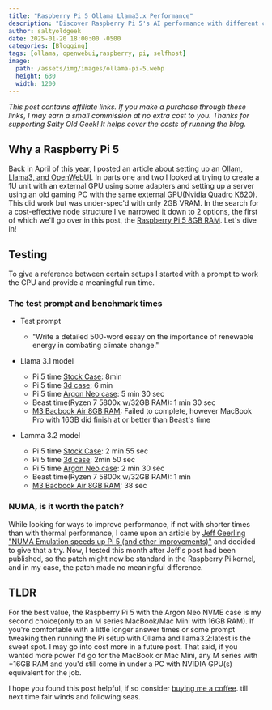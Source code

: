 ```yaml
---
title: "Raspberry Pi 5 Ollama Llama3.x Performance"
description: "Discover Raspberry Pi 5's AI performance with different cases like Argon Neo. Compare benchmarks with MacBook Air M3 and Ryzen 7 for cost-effective setups!"
author: saltyoldgeek
date: 2025-01-20 18:00:00 -0500
categories: [Blogging]
tags: [ollama, openwebui,raspberry, pi, selfhost]
image:
  path: /assets/img/images/ollama-pi-5.webp
  height: 630
  width: 1200
---
```


*This post contains affiliate links. If you make a purchase through these links, I may earn a small commission at no extra cost to you. Thanks for supporting Salty Old Geek! It helps cover the costs of running the blog.*

## Why a Raspberry Pi 5

Back in April of this year, I posted an article about setting up an [Ollam, Llama3, and OpenWebUI](https://www.saltyoldgeek.com/posts/ollama-llama3-openwebui/). In parts one and two I looked at trying to create a 1U unit with an external GPU using some adapters and setting up a server using an old gaming PC with the same external GPU([Nvidia Quadro K620](https://amzn.to/4a7NBTd)). This did work but was under-spec'd with only 2GB VRAM. In the search for a cost-effective node structure I've narrowed it down to 2 options, the first of which we'll go over in this post, the [Raspberry Pi 5 8GB RAM](https://amzn.to/423vY58). Let's dive in!

## Testing

To give a reference between certain setups I started with a prompt to work the CPU and provide a meaningful run time.

### The test prompt and benchmark times

- Test prompt
  - "Write a detailed 500-word essay on the importance of renewable energy in combating climate change."

- Llama 3.1 model
  - Pi 5 time [Stock Case](https://amzn.to/4g15Ifb): 8min
  - Pi 5 time [3d case](https://www.printables.com/model/691202-raspberry-pi-5-case): 6 min
  - Pi 5 time [Argon Neo case](https://amzn.to/42t6K02): 5 min 30 sec
  - Beast time(Ryzen 7 5800x w/32GB RAM): 1 min 30 sec
  - [M3 Bacbook Air 8GB RAM](https://amzn.to/4h24pO6): Failed to complete, however MacBook Pro with 16GB did finish at or better than Beast's time  

- Lamma 3.2 model
  - Pi 5 time [Stock Case](https://amzn.to/4g15Ifb): 2 min 55 sec
  - Pi 5 time [3d case](https://www.printables.com/model/691202-raspberry-pi-5-case): 2min 50 sec
  - Pi 5 time [Argon Neo case](https://amzn.to/42t6K02): 2 min 30 sec
  - Beast time(Ryzen 7 5800x w/32GB RAM): 1 min
  - [M3 Bacbook Air 8GB RAM](https://amzn.to/4h24pO6): 38 sec

### NUMA, is it worth the patch?

While looking for ways to improve performance, if not with shorter times than with thermal performance, I came upon an article by [Jeff Geerling "NUMA Emulation speeds up Pi 5 (and other improvements)"](https://www.jeffgeerling.com/blog/2024/numa-emulation-speeds-pi-5-and-other-improvements) and decided to give that a try. Now, I tested this month after Jeff's post had been published, so the patch might now be standard in the Raspberry Pi kernel, and in my case, the patch made no meaningful difference.

## TLDR

For the best value, the Raspberry Pi 5 with the Argon Neo NVME case is my second choice(only to an M series MacBook/Mac Mini with 16GB RAM). If you're comfortable with a little longer answer times or some prompt tweaking then running the Pi setup with Ollama and llama3.2:latest  is the sweet spot. I may go into cost more in a future post. That said, if you wanted more power I'd go for the MacBook or Mac Mini, any M series with +16GB RAM and you'd still come in under a PC with NVIDIA GPU(s) equivalent for the job.

I hope you found this post helpful, if so consider [buying me a coffee](buymeacoffee.com/twitter2). till next time fair winds and following seas.
